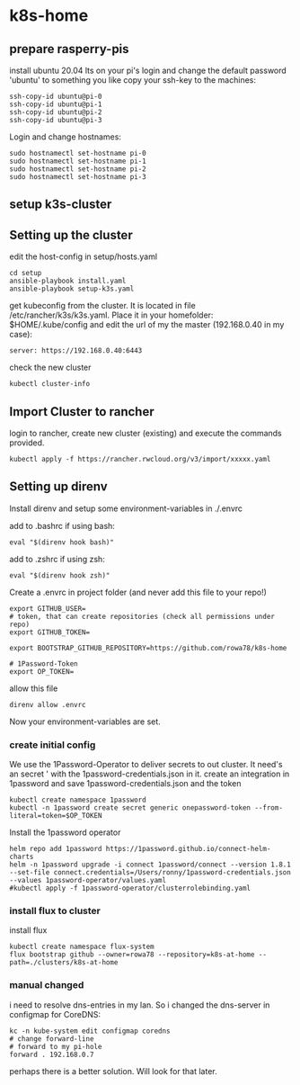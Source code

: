 # k8s-home

## prepare rasperry-pis

install ubuntu 20.04 lts on your pi's
login and change the default password 'ubuntu' to something you like
copy your ssh-key to the machines:

```
ssh-copy-id ubuntu@pi-0
ssh-copy-id ubuntu@pi-1
ssh-copy-id ubuntu@pi-2
ssh-copy-id ubuntu@pi-3
```

Login and change hostnames:

```
sudo hostnamectl set-hostname pi-0
sudo hostnamectl set-hostname pi-1
sudo hostnamectl set-hostname pi-2
sudo hostnamectl set-hostname pi-3
```

## setup k3s-cluster

## Setting up the cluster

edit the host-config in setup/hosts.yaml

```
cd setup
ansible-playbook install.yaml
ansible-playbook setup-k3s.yaml
```

get kubeconfig from the cluster. It is located in file /etc/rancher/k3s/k3s.yaml. Place it in your homefolder: $HOME/.kube/config and edit the url of my the master (192.168.0.40 in my case):

```
server: https://192.168.0.40:6443
```


check the new cluster

```
kubectl cluster-info
```

## Import Cluster to rancher

login to rancher, create new cluster (existing) and execute the commands provided.

```
kubectl apply -f https://rancher.rwcloud.org/v3/import/xxxxx.yaml
```


## Setting up direnv

Install direnv and setup some environment-variables in ./.envrc

add to .bashrc if using bash:
```
eval "$(direnv hook bash)"
```
add to .zshrc if using zsh:
```
eval "$(direnv hook zsh)"
```

Create a .envrc in project folder (and never add this file to your repo!)

```
export GITHUB_USER=
# token, that can create repositories (check all permissions under repo)
export GITHUB_TOKEN=

export BOOTSTRAP_GITHUB_REPOSITORY=https://github.com/rowa78/k8s-home

# 1Password-Token
export OP_TOKEN=
```

allow this file

```
direnv allow .envrc
```

Now your environment-variables are set.

### create initial config

We use the 1Password-Operator to deliver secrets to out cluster. It need's an secret ' with the 1password-credentials.json in it. create an integration in 1password and save 1password-credentials.json and the token

``` 
kubectl create namespace 1password
kubectl -n 1password create secret generic onepassword-token --from-literal=token=$OP_TOKEN
```

Install the 1password operator

```
helm repo add 1password https://1password.github.io/connect-helm-charts
helm -n 1password upgrade -i connect 1password/connect --version 1.8.1 --set-file connect.credentials=/Users/ronny/1password-credentials.json --values 1password-operator/values.yaml
#kubectl apply -f 1password-operator/clusterrolebinding.yaml
```



### install flux to cluster

install flux

``` 
kubectl create namespace flux-system
flux bootstrap github --owner=rowa78 --repository=k8s-at-home --path=./clusters/k8s-at-home
```

### manual changed

i need to resolve dns-entries in my lan. So i changed the dns-server in configmap for CoreDNS:

```
kc -n kube-system edit configmap coredns
# change forward-line
# forward to my pi-hole
forward . 192.168.0.7
```

perhaps there is a better solution. Will look for that later.

